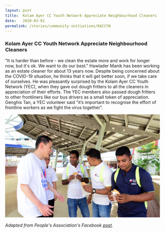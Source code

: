 ```yaml
---
layout: post
title:  Kolam Ayer CC Youth Network Appreciate Neighbourhood Cleaners
date:   2020-03-01
permalink: /stories/community-initiatives/KACCYN
---
```


### Kolam Ayer CC Youth Network Appreciate Neighbourhood Cleaners

"It is harder than before - we clean the estate more and work for longer now, but it's ok. We want to do our best."  Hawlader Manik has been working as an estate cleaner for about 13 years now. Despite being concerned about the COVID-19 situation, he thinks that it will get better soon, if we take care of ourselves.  He was pleasantly surprised by the Kolam Ayer CC Youth Network (YEC), when they gave out dough fritters to all the cleaners in appreciation of their efforts. The YEC members also passed dough fritters to other frontliners like our bus drivers as a small token of appreciation. Genghis Tan, a YEC volunteer said "it’s important to recognise the effort of frontline workers as we fight the virus together".

![KACCYN](/images/stories/KACCYN.jpg/)

_Adapted from People's Association's Facebook [post](https://www.facebook.com/PAFrenz/posts/10157884591458766)._
